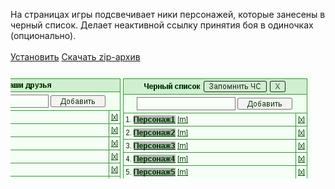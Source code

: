 На страницах игры подсвечивает ники персонажей, которые занесены в черный
список. Делает неактивной ссылку принятия боя в одиночках (опционально).
<br>
<br>
[Установить](https://raw.githubusercontent.com/MyRequiem/comfortablePlayingInGW/master/separatedScripts/BlacklistHighlighting/blacklistHighlighting.user.js)
[Скачать zip-архив](https://raw.githubusercontent.com/MyRequiem/comfortablePlayingInGW/master/separatedScripts/BlacklistHighlighting/blacklistHighlighting.user.js.zip)
<br>
<br>
![BlacklistHighlighting](https://raw.githubusercontent.com/MyRequiem/comfortablePlayingInGW/master/imgs/BlacklistHighlighting/screen.png)

